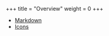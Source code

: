+++
title = "Overview"
weight = 0
+++

- [Markdown](docs/debug/markdown)
- [Icons](docs/debug/icons)
